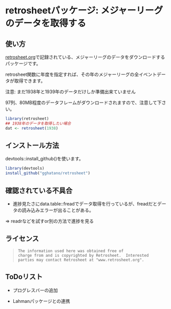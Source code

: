 retrosheetパッケージ: メジャーリーグのデータを取得する
===============

## 使い方

[retrosheet.org](http://www.retrosheet.org/)で記録されている、メジャーリーグのデータをダウンロードするパッケージです。

retrosheet関数に年度を指定すれば、その年のメジャーリーグの全イベントデータが取得できます。

注意: まだ1938年と1939年のデータだけしか準備出来ていません

97列、80MB程度のデータフレームがダウンロードされますので、注意して下さい。

```r
library(retrosheet)
## 1938年のデータを取得したい場合
dat <- retrosheet(1938)
```````

## インストール方法

devtools::install_github()を使います。
```r
library(devtools)
install_github("gghatano/retrosheet")
```
## 確認されている不具合

* 進捗見たさにdata.table::freadでデータ取得を行っているが、freadだとデータの読み込みエラーが出ることがある。

=> readrなどを試すor別の方法で進捗を見る

## ライセンス

>     The information used here was obtained free of
>     charge from and is copyrighted by Retrosheet.  Interested
>     parties may contact Retrosheet at "www.retrosheet.org".

## ToDoリスト

* プログレスバーの追加

* Lahmanパッケージとの連携

